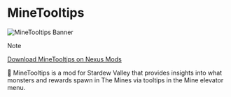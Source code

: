 # MineTooltips

![MineTooltips Banner](https://staticdelivery.nexusmods.com/mods/1303/images/headers/26315_1721780791.jpg)

> [!NOTE]  
> [Download MineTooltips on Nexus Mods](https://www.nexusmods.com/stardewvalley/mods/26315)

📜 MineTooltips is a mod for Stardew Valley that provides insights into what monsters and rewards spawn in The Mines via tooltips in the Mine elevator menu.
